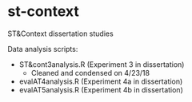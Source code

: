 # st-context
ST&amp;Context dissertation studies

Data analysis scripts:

- ST&cont3analysis.R (Experiment 3 in dissertation)
    - Cleaned and condensed on 4/23/18
- evalAT4analysis.R (Experiment 4a in dissertation)
- evalAT5analysis.R (Experiment 4b in dissertation)
